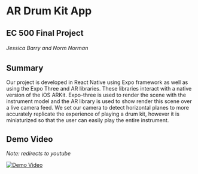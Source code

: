 # AR Drum Kit App
## EC 500 Final Project
###### Jessica Barry and Norm Norman

## Summary

Our project is developed in React Native using Expo framework as well as using the Expo Three and AR libraries. These libraries interact with a native version of the iOS ARKit. Expo-three is used to render the scene with the instrument model and the AR library is used to show render this scene over a live camera feed. We set our camera to detect horizontal planes to more accurately replicate the experience of playing a drum kit, however it is miniaturized so that the user can easily play the entire instrument.

## Demo Video
_Note: redirects to youtube_

[![Demo Video](http://img.youtube.com/vi/nfuDCFNk-g8/0.jpg)](https://www.youtube.com/watch?v=nfuDCFNk-g8)
